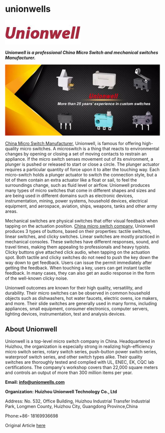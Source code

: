 # unionwells
![Unionwell](unionwell-switch.jpg "Unionwell-Switch")

**_Unionwell is a professional China Micro Switch and mechanical switches Manufacturer._**

![Unionwell](banner.jpg "Unionwell-Switch")

[China Micro Switch Manufacturer](https://www.unionwells.com/), Unionwell, is famous for offering high-quality micro switches. A microswitch is a thing that reacts to environmental changes by opening or closing a set of moving contacts to restrain an appliance. If the micro switch senses movement out of its environment, a plunger is pushed or released to start or close a circle. The plunger actuator requires a particular quantity of force upon it to alter the touching way. Each micro-switch holds a plunger actuator to switch the connection style, but a lot of them contain an extra actuator like a float or sail, to feel the surroundings change, such as fluid level or airflow. Unionwell produces many types of micro switches that come in different shapes and sizes and are being used in different domains such as electronic devices, instrumentation, mining, power systems, household devices, electrical equipment, and aerospace, aviation, ships, weapons, tanks and other army areas.

Mechanical switches are physical switches that offer visual feedback when tapping on the actuation position. [China micro switch company](https://www.unionwells.com/aboutus.html), Unionwell produces 3 types of buttons, based on their properties: tactile switches, linear switches, and clicky switches. Linear switches are mostly practiced in mechanical consoles. These switches have different responses, sound, and travel times, making them appealing to professionals and heavy typists. Clicky buttons give attached click audio, when tapping on the actuation spot. Both tactile and clicky switches do not need to push the key down the way down to get feedback. Users can issue the permit immediately after getting the feedback. When touching a key, users can get instant tactile feedback. In many cases, they can also get an audio response in the form of the well-known clicky noise.

Unionwell outcomes are known for their high quality, versatility, and durability. Their micro switches can be observed in common household objects such as dishwashers, hot water faucets, electric ovens, ice makers, and more. Their slide switches are generally used in many forms, including appliances, small equipment, consumer electronics, computer servers, lighting devices, instrumentation, test and analysis devices.

## About Unionwell

Unionwell is a top-level micro switch company in China. Headquartered in Huizhou, the organization is especially strong in realizing high-efficiency micro switch series, rotary switch series, push-button power switch series, waterproof switch series, and other switch types alike. Their quality switches are thoroughly tested and complied with UL, ENEC, EK, CQC lab certifications. The company's workshop covers than 22,000 square meters and controls an output of more than 300 million items per year.

**Email: info@unionwells.com**

**Organization:** **Huizhou Unionwell Technology Co., Ltd**

Address: No. 532, Office Building, Huizhou Industrial Transfer Industrial Park, Longmen County, Huizhou City, Guangdong Province,China

Phone:+86- 18169936698

Original Article [here](https://nationaljobs.washingtonpost.com/employer-details/1278/unionwell/)
